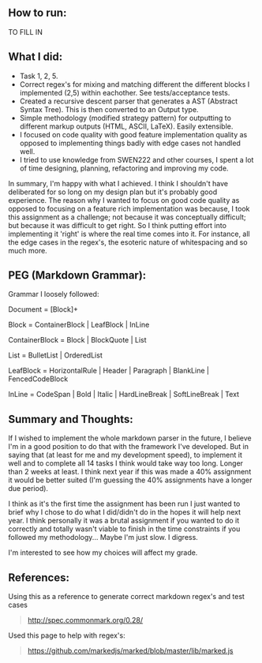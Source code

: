 ## How to run:

TO FILL IN

## What I did:

* Task 1, 2, 5.
* Correct regex's for mixing and matching different the different blocks I implemented (2,5) within eachother. See tests/acceptance tests.
* Created a recursive descent parser that generates a AST (Abstract Syntax Tree). This is then converted to an Output type.
* Simple methodology (modified strategy pattern) for outputting to different markup outputs (HTML, ASCII, LaTeX). Easily extensible.
* I focused on code quality with good feature implementation quality as opposed to implementing things badly with edge cases not handled well.
* I tried to use knowledge from SWEN222 and other courses, I spent a lot of time designing, planning, refactoring and improving my code.

In summary, I'm happy with what I achieved. I think I shouldn't have deliberated for so long on my design plan but it's probably good experience.
The reason why I wanted to focus on good code quality as opposed to focusing on a feature rich implementation was because,
I took this assignment as a challenge; not because it was conceptually difficult; but because it was difficult to get right.
So I think putting effort into implementing it 'right' is where the real time comes into it. For instance, all the edge cases in the regex's,
the esoteric nature of whitespacing and so much more. 


## PEG (Markdown Grammar):

Grammar I loosely followed:

Document =  [Block]+

Block = ContainerBlock | LeafBlock | InLine

ContainerBlock = Block | BlockQuote | List

List = BulletList | OrderedList

LeafBlock = HorizontalRule | Header | Paragraph | BlankLine | FencedCodeBlock

InLine = CodeSpan | Bold | Italic | HardLineBreak | SoftLineBreak | Text

## Summary and Thoughts:

If I wished to implement the whole markdown parser in the future, I believe I'm in a good position to do that with the framework I've developed.
But in saying that (at least for me and my development speed), to implement it well and to complete all 14 tasks I think would take way too long. Longer than 2 weeks at least.
I think next year if this was made a 40% assignment it would be better suited (I'm guessing the 40% assignments have a longer due period).

I think as it's the first time the assignment has been run I just wanted to brief why I chose to do what I did/didn't do in the hopes it
will help next year. I think personally it was a brutal assignment if you wanted to do it correctly and totally wasn't viable to finish in the time constraints
if you followed my methodology... Maybe I'm just slow. I digress.

I'm interested to see how my choices will affect my grade.

## References:

Using this as a reference to generate correct markdown regex's and test cases
> http://spec.commonmark.org/0.28/

Used this page to help with regex's:
> https://github.com/markedjs/marked/blob/master/lib/marked.js